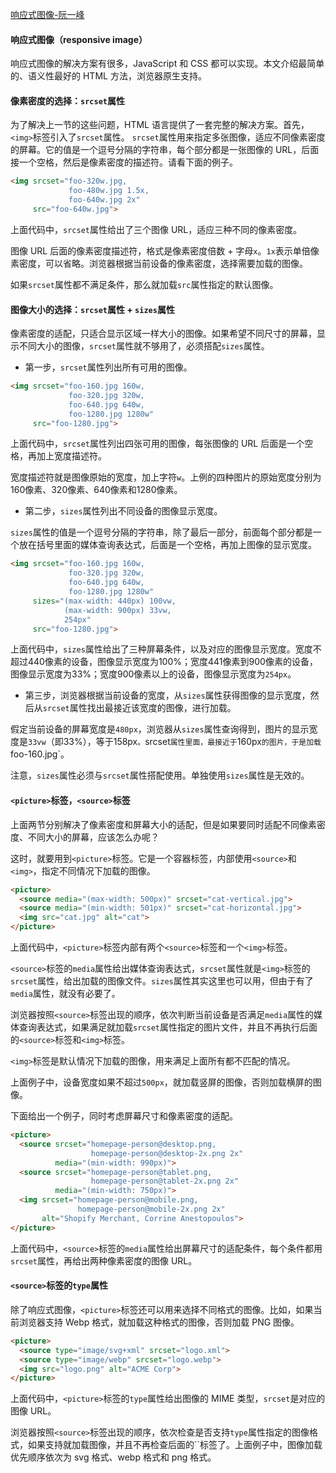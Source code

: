 [响应式图像-阮一峰](http://www.ruanyifeng.com/blog/2019/06/responsive-images.html)

#### 响应式图像（responsive image） 

 响应式图像的解决方案有很多，JavaScript 和 CSS 都可以实现。本文介绍最简单的、语义性最好的 HTML 方法，浏览器原生支持。 

####  像素密度的选择：`srcset`属性

为了解决上一节的这些问题，HTML 语言提供了一套完整的解决方案。首先，`<img>`标签引入了`srcset`属性。
`srcset`属性用来指定多张图像，适应不同像素密度的屏幕。它的值是一个逗号分隔的字符串，每个部分都是一张图像的 URL，后面接一个空格，然后是像素密度的描述符。请看下面的例子。

```html
<img srcset="foo-320w.jpg,
             foo-480w.jpg 1.5x,
             foo-640w.jpg 2x"
     src="foo-640w.jpg">
```

 上面代码中，`srcset`属性给出了三个图像 URL，适应三种不同的像素密度。 

 图像 URL 后面的像素密度描述符，格式是像素密度倍数 + 字母`x`。`1x`表示单倍像素密度，可以省略。浏览器根据当前设备的像素密度，选择需要加载的图像。 

 如果`srcset`属性都不满足条件，那么就加载`src`属性指定的默认图像。 

#### 图像大小的选择：`srcset`属性 + `sizes`属性

 像素密度的适配，只适合显示区域一样大小的图像。如果希望不同尺寸的屏幕，显示不同大小的图像，`srcset`属性就不够用了，必须搭配`sizes`属性。 

- 第一步，`srcset`属性列出所有可用的图像。 

```html
<img srcset="foo-160.jpg 160w,
             foo-320.jpg 320w,
             foo-640.jpg 640w,
             foo-1280.jpg 1280w"
     src="foo-1280.jpg">
```

 上面代码中，`srcset`属性列出四张可用的图像，每张图像的 URL 后面是一个空格，再加上宽度描述符。 

 宽度描述符就是图像原始的宽度，加上字符`w`。上例的四种图片的原始宽度分别为160像素、320像素、640像素和1280像素。 

- 第二步，`sizes`属性列出不同设备的图像显示宽度。 

 `sizes`属性的值是一个逗号分隔的字符串，除了最后一部分，前面每个部分都是一个放在括号里面的媒体查询表达式，后面是一个空格，再加上图像的显示宽度。 

```html
<img srcset="foo-160.jpg 160w,
             foo-320.jpg 320w,
             foo-640.jpg 640w,
             foo-1280.jpg 1280w"
     sizes="(max-width: 440px) 100vw,
            (max-width: 900px) 33vw,
            254px"
     src="foo-1280.jpg">
```

 上面代码中，`sizes`属性给出了三种屏幕条件，以及对应的图像显示宽度。宽度不超过440像素的设备，图像显示宽度为100%；宽度441像素到900像素的设备，图像显示宽度为33%；宽度900像素以上的设备，图像显示宽度为`254px`。 

- 第三步，浏览器根据当前设备的宽度，从`sizes`属性获得图像的显示宽度，然后从`srcset`属性找出最接近该宽度的图像，进行加载。 

假定当前设备的屏幕宽度是`480px`，浏览器从`sizes`属性查询得到，图片的显示宽度是`33vw`（即33%），等于158px`。`srcset`属性里面，最接近于`160px`的图片，于是加载`foo-160.jpg`。

注意，`sizes`属性必须与`srcset`属性搭配使用。单独使用`sizes`属性是无效的。

#### `<picture>`标签，`<source>`标签

上面两节分别解决了像素密度和屏幕大小的适配，但是如果要同时适配不同像素密度、不同大小的屏幕，应该怎么办呢？

这时，就要用到`<picture>`标签。它是一个容器标签，内部使用`<source>`和`<img>`，指定不同情况下加载的图像。

```html
<picture>
  <source media="(max-width: 500px)" srcset="cat-vertical.jpg">
  <source media="(min-width: 501px)" srcset="cat-horizontal.jpg">
  <img src="cat.jpg" alt="cat">
</picture>
```

 上面代码中，`<picture>`标签内部有两个`<source>`标签和一个`<img>`标签。 

 `<source>`标签的`media`属性给出媒体查询表达式，`srcset`属性就是`<img>`标签的`srcset`属性，给出加载的图像文件。`sizes`属性其实这里也可以用，但由于有了`media`属性，就没有必要了。 

 浏览器按照`<source>`标签出现的顺序，依次判断当前设备是否满足`media`属性的媒体查询表达式，如果满足就加载`srcset`属性指定的图片文件，并且不再执行后面的`<source>`标签和`<img>`标签。 

`<img>`标签是默认情况下加载的图像，用来满足上面所有<source>都不匹配的情况。 

上面例子中，设备宽度如果不超过`500px`，就加载竖屏的图像，否则加载横屏的图像。

下面给出一个例子，同时考虑屏幕尺寸和像素密度的适配。

```html
<picture>
  <source srcset="homepage-person@desktop.png,
                  homepage-person@desktop-2x.png 2x"       
          media="(min-width: 990px)">
  <source srcset="homepage-person@tablet.png,
                  homepage-person@tablet-2x.png 2x" 
          media="(min-width: 750px)">
  <img srcset="homepage-person@mobile.png,
               homepage-person@mobile-2x.png 2x" 
       alt="Shopify Merchant, Corrine Anestopoulos">
</picture>
```

 上面代码中，`<source>`标签的`media`属性给出屏幕尺寸的适配条件，每个条件都用`srcset`属性，再给出两种像素密度的图像 URL。 

####  `<source>`标签的`type`属性

 除了响应式图像，`<picture>`标签还可以用来选择不同格式的图像。比如，如果当前浏览器支持 Webp 格式，就加载这种格式的图像，否则加载 PNG 图像。 

```html
<picture>
  <source type="image/svg+xml" srcset="logo.xml">
  <source type="image/webp" srcset="logo.webp"> 
  <img src="logo.png" alt="ACME Corp">
</picture>
```

上面代码中，`<picture>`标签的`type`属性给出图像的 MIME 类型，`srcset`是对应的图像 URL。 

 浏览器按照`<source>`标签出现的顺序，依次检查是否支持`type`属性指定的图像格式，如果支持就加载图像，并且不再检查后面的``标签了。上面例子中，图像加载优先顺序依次为 svg 格式、webp 格式和 png 格式。 

